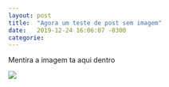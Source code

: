 ```yaml
---
layout: post
title:  "Agora um teste de post sem imagem"
date:   2019-12-24 16:06:07 -0300
categorie: 
---
```

Mentira a imagem ta aqui dentro 

![](http://cdmf.org.br/spimf2019/wp-content/uploads/2016/03/Vanderlei-Salvador-Bagnato-spimf-2019-cdmf-390x390.jpg)
